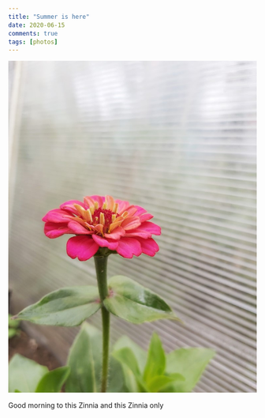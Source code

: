 ```yaml
---
title: "Summer is here"
date: 2020-06-15
comments: true
tags: [photos]
---
```


<img src="/assets/images/articles/zinia.jpeg" class="responsive"><br>

Good morning to this Zinnia and this Zinnia only
